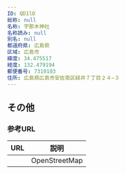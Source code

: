 ```yaml
---
ID: QD1lO
総称: null
名称: 宇那木神社
名称読み: null
別名: null
都道府県: 広島県
区域: 広島市
緯度: 34.475517
経度: 132.479194
郵便番号: 7310103
住所: 広島県広島市安佐南区緑井７丁目２４−３
---
```


## その他

### 参考URL

| URL | 説明          |
| --- | ------------- |
|     | OpenStreetMap |
